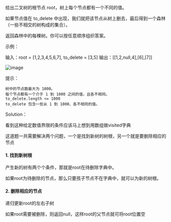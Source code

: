 给出二叉树的根节点 root，树上每个节点都有一个不同的值。

如果节点值在 to_delete 中出现，我们就把该节点从树上删去，最后得到一个森林（一些不相交的树构成的集合）。

返回森林中的每棵树。你可以按任意顺序组织答案。

 

示例：

输入：root = [1,2,3,4,5,6,7], to_delete = [3,5]
输出：[[1,2,null,4],[6],[7]]

![image](https://assets.leetcode-cn.com/aliyun-lc-upload/uploads/2019/07/05/screen-shot-2019-07-01-at-53836-pm.png)


提示：

    树中的节点数最大为 1000。
    每个节点都有一个介于 1 到 1000 之间的值，且各不相同。
    to_delete.length <= 1000
    to_delete 包含一些从 1 到 1000、各不相同的值。
    
Solution：


看到这种给定数值界限的条件应该马上想到用数组做visited字典

这道题一共需要解决两个问题，一个是找到新树的树根，另一个就是要删除相应的节点

#### 1. 找到新树根

产生新的树有两个个条件，那就是root在待删除字典中。

如果root为待删除的节点，那么只要孩子节点不在字典中，就可以为新的树根。

#### 2. 删除相应的节点

递归更新root的左右子树

如果root需要被删除，则返回null，这样root的父节点就可将root位置空



